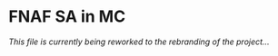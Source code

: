 FNAF SA in MC
============================
*This file is currently being reworked to the rebranding of the project...*
